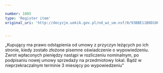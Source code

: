 ```yaml
---

number: 1005
type: 'Register item'
original_uri: 'http://decyzje.uokik.gov.pl/nd_wz_um.nsf/0/93BBE11B0D100E50C12572DD00329799?OpenDocument'


---
```


„Kupujący ma prawo odstąpienia od umowy z przyczyn leżących po ich stronie, kiedy zostało złożone pisemne oświadczenie o wypowiedzeniu. Zwrot wpłaconych pieniędzy nastąpi w rozliczeniu nominalnym, po podpisaniu nowej umowy sprzedaży na przedmiotowy lokal. Bądź w nieprzekraczalnym terminie 3 miesięcy po wypowiedzeniu”
